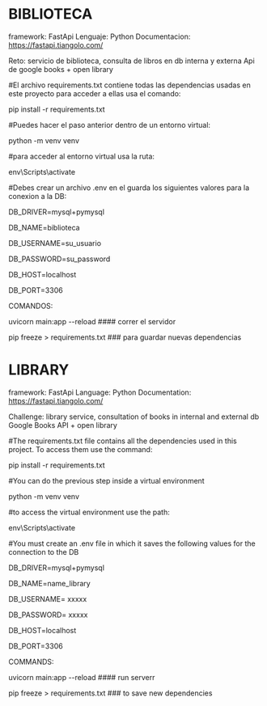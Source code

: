 # BIBLIOTECA


framework: FastApi
Lenguaje: Python
Documentacion: https://fastapi.tiangolo.com/

Reto: servicio de biblioteca, consulta de libros en db interna y externa Api de google books + open library

#El archivo requirements.txt contiene todas las dependencias usadas en este proyecto
para acceder a ellas usa el comando:

pip install -r requirements.txt

#Puedes hacer el paso anterior dentro de un entorno virtual:

python -m venv venv

#para acceder al entorno virtual usa la ruta:  

env\Scripts\activate 

#Debes crear un archivo  .env  en el guarda los siguientes valores para la conexion a la DB:

DB_DRIVER=mysql+pymysql 

DB_NAME=biblioteca 

DB_USERNAME=su_usuario 

DB_PASSWORD=su_password 

DB_HOST=localhost 

DB_PORT=3306 

COMANDOS:

uvicorn main:app --reload   #### correr el servidor 

pip freeze > requirements.txt  ### para guardar nuevas dependencias

# LIBRARY

framework: FastApi
Language: Python
Documentation: https://fastapi.tiangolo.com/

Challenge: library service, consultation of books in internal and external db Google Books API + open library

#The requirements.txt file contains all the dependencies used in this project.
To access them use the command:

pip install -r requirements.txt

#You can do the previous step inside a virtual environment

python -m venv venv

#to access the virtual environment use the path:   

env\Scripts\activate 

#You must create an .env file in which it saves the following values for the connection to the DB

DB_DRIVER=mysql+pymysql

DB_NAME=name_library

DB_USERNAME= xxxxx

DB_PASSWORD= xxxxx

DB_HOST=localhost

DB_PORT=3306

COMMANDS:

uvicorn main:app --reload   #### run serverr 

pip freeze > requirements.txt  ### to save new dependencies

